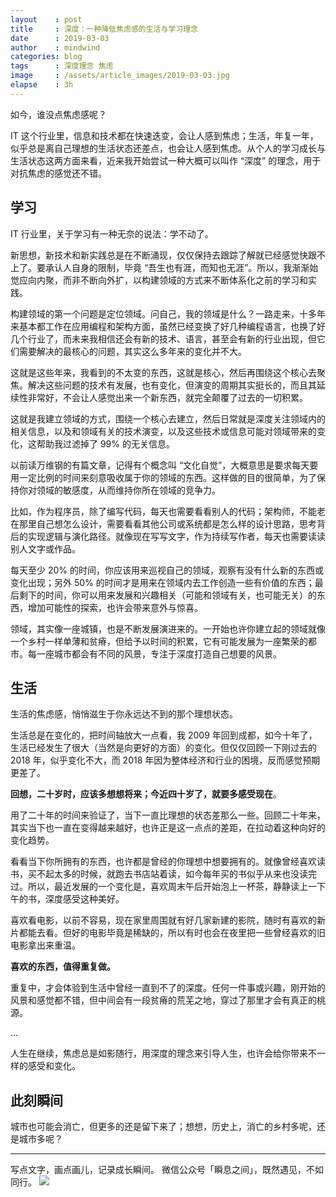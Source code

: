 ```yaml
---
layout    : post
title     : 深度：一种降低焦虑感的生活与学习理念
date      : 2019-03-03
author    : mindwind
categories: blog
tags      : 深度理念 焦虑
image     : /assets/article_images/2019-03-03.jpg
elapse    : 3h
---
```


如今，谁没点焦虑感呢？

IT 这个行业里，信息和技术都在快速迭变，会让人感到焦虑；生活，年复一年，似乎总是离自己理想的生活状态还差点，也会让人感到焦虑。从个人的学习成长与生活状态这两方面来看，近来我开始尝试一种大概可以叫作 “深度” 的理念，用于对抗焦虑的感觉还不错。


## 学习
IT 行业里，关于学习有一种无奈的说法：学不动了。

新思想，新技术和新实践总是在不断涌现，仅仅保持去跟踪了解就已经感觉快跟不上了。要承认人自身的限制，毕竟 “吾生也有涯，而知也无涯”。所以，我渐渐始觉应向内聚，而非不断向外扩，以构建领域的方式来不断体系化之前的学习和实践。

构建领域的第一个问题是定位领域。问自己，我的领域是什么？一路走来，十多年来基本都工作在应用编程和架构方面，虽然已经变换了好几种编程语言，也换了好几个行业了，而未来我相信还会有新的技术、语言，甚至会有新的行业出现，但它们需要解决的最核心的问题，其实这么多年来的变化并不大。

这就是这些年来，我看到的不太变的东西，这就是核心，然后再围绕这个核心去聚焦。解决这些问题的技术有发展，也有变化，但演变的周期其实挺长的，而且其延续性非常好，不会让人感觉出来一个新东西，就完全颠覆了过去的一切积累。

这就是我建立领域的方式，围绕一个核心去建立，然后日常就是深度关注领域内的相关信息，以及和领域有关的技术演变，以及这些技术或信息可能对领域带来的变化，这帮助我过滤掉了 99% 的无关信息。

以前读万维钢的有篇文章，记得有个概念叫 “文化自觉”，大概意思是要求每天要用一定比例的时间来刻意吸收属于你的领域的东西。这样做的目的很简单，为了保持你对领域的敏感度，从而维持你所在领域的竞争力。

比如，作为程序员，除了编写代码，每天也需要看看别人的代码；架构师，不能老在那里自己想怎么设计，需要看看其他公司或系统都是怎么样的设计思路，思考背后的实现逻辑与演化路径。就像现在写写文字，作为持续写作者，每天也需要读读别人文字或作品。

每天至少 20% 的时间，你应该用来巡视自己的领域，观察有没有什么新的东西或变化出现；另外 50% 的时间才是用来在领域内去工作创造一些有价值的东西；最后剩下的时间，你可以用来发展和兴趣相关（可能和领域有关，也可能无关）的东西，增加可能性的探索，也许会带来意外与惊喜。

领域，其实像一座城镇，也是不断发展演进来的。一开始也许你建立起的领域就像一个乡村一样单薄和贫瘠，但给予以时间的积累，它有可能发展为一座繁荣的都市。每一座城市都会有不同的风景，专注于深度打造自己想要的风景。


## 生活
生活的焦虑感，悄悄滋生于你永远达不到的那个理想状态。

生活总是在变化的，把时间轴放大一点看，我 2009 年回到成都，如今十年了，生活已经发生了很大（当然是向更好的方面）的变化。但仅仅回顾一下刚过去的 2018 年，似乎变化不大，而 2018 年因为整体经济和行业的困境，反而感觉预期更差了。

__回想，二十岁时，应该多想想将来；今近四十岁了，就要多感受现在__。

用了二十年的时间来验证了，当下一直比理想的状态差那么一些。回顾二十年来，其实当下也一直在变得越来越好，也许正是这一点点的差距，在拉动着这种向好的变化趋势。

看看当下你所拥有的东西，也许都是曾经的你理想中想要拥有的。就像曾经喜欢读书，买不起太多的时候，就跑去书店站着读，如今每年买的书似乎从来也没读完过。所以，最近发展的一个变化是，喜欢周末午后开始泡上一杯茶，静静读上一下午的书，深度感受这种美好。

喜欢看电影，以前不容易，现在家里周围就有好几家新建的影院，随时有喜欢的新片都能去看。但好的电影毕竟是稀缺的，所以有时也会在夜里把一些曾经喜欢的旧电影拿出来重温。

__喜欢的东西，值得重复做。__

重复中，才会体验到生活中曾经一直到不了的深度。任何一件事或兴趣，刚开始的风景和感觉都不错，但中间会有一段贫瘠的荒芜之地，穿过了那里才会有真正的桃源。

...

人生在继续，焦虑总是如影随行，用深度的理念来引导人生，也许会给你带来不一样的感受和变化。


## 此刻瞬间
城市也可能会消亡，但更多的还是留下来了；想想，历史上，消亡的乡村多呢，还是城市多呢？

---
写点文字，画点画儿，记录成长瞬间。
微信公众号「瞬息之间」，既然遇见，不如同行。
![](/assets/images/qrcode_wechat_avatar.jpg)
